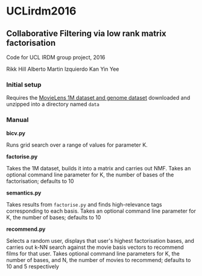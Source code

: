 # UCLirdm2016

## Collaborative Filtering via low rank matrix factorisation

Code for UCL IRDM group project, 2016

Rikk Hill
Alberto Martin Izquierdo
Kan Yin Yee

### Initial setup
Requires the [MovieLens 1M dataset and genome dataset](http://grouplens.org/datasets/movielens/) downloaded and unzipped into a directory named `data`

### Manual
**bicv.py**

Runs grid search over a range of values for parameter K.

**factorise.py**

Takes the 1M dataset, builds it into a matrix and carries out NMF. Takes an optional command line parameter for K, the number of bases of the factorisation; defaults to 10

**semantics.py**

Takes results from `factorise.py` and finds high-relevance tags corresponding to each basis. Takes an optional command line parameter for K, the number of bases; defaults to 10

**recommend.py**

Selects a random user, displays that user's highest factorisation bases, and carries out k-NN search against the movie basis vectors to recommend films for that user. Takes optional command line parameters for K, the number of bases, and N, the number of movies to recommend; defaults to 10 and 5 respectively



